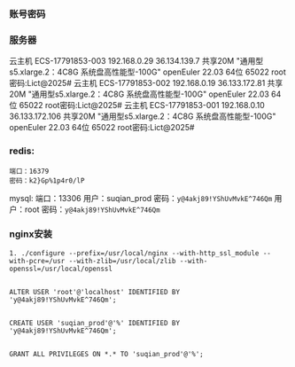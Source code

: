 ### 账号密码

### 服务器

云主机	ECS-17791853-003	192.168.0.29	36.134.139.7	共享20M	"通用型s5.xlarge.2：4C8G
系统盘高性能型-100G"	openEuler 22.03 64位	65022	root密码:Lict@2025#
云主机	ECS-17791853-002	192.168.0.19	36.133.172.81	共享20M	"通用型s5.xlarge.2：4C8G
系统盘高性能型-100G"	openEuler 22.03 64位	65022	root密码:Lict@2025#
云主机	ECS-17791853-001	192.168.0.10	36.133.172.106	共享20M	"通用型s5.xlarge.2：4C8G
系统盘高性能型-100G"	openEuler 22.03 64位	65022	root密码:Lict@2025#


###  redis: 
	端口：16379
	密码：k2}Gp%1p4r0/lP
mysql:
	端口：13306
	用户：suqian_prod
	密码：`y@4akj89!YShUvMvkE^746Qm`
	 用户：root
	 密码：`y@4akj89!YShUvMvkE^746Qm`
	



### nginx安装
```
1. ./configure --prefix=/usr/local/nginx --with-http_ssl_module --with-pcre=/usr --with-zlib=/usr/local/zlib --with-openssl=/usr/local/openssl


ALTER USER 'root'@'localhost' IDENTIFIED BY 'y@4akj89!YShUvMvkE^746Qm';


CREATE USER 'suqian_prod'@'%' IDENTIFIED BY 'y@4akj89!YShUvMvkE^746Qm';


GRANT ALL PRIVILEGES ON *.* TO 'suqian_prod'@'%';

```


``` sql

```